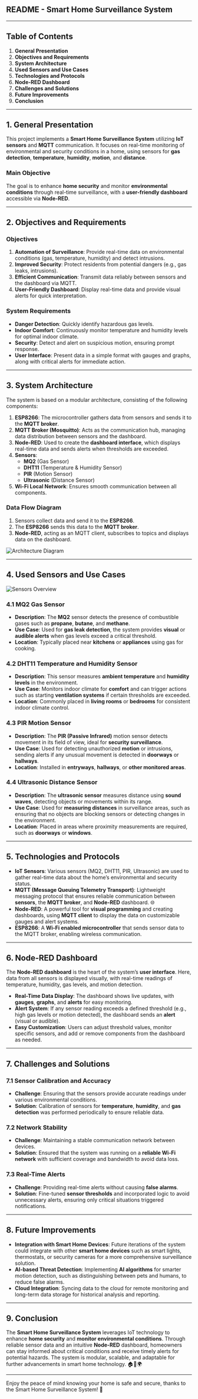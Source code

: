 ## README - Smart Home Surveillance System

---

## Table of Contents

1. **General Presentation**  
2. **Objectives and Requirements**  
3. **System Architecture**  
4. **Used Sensors and Use Cases**  
5. **Technologies and Protocols**  
6. **Node-RED Dashboard**  
7. **Challenges and Solutions**  
8. **Future Improvements**  
9. **Conclusion**

---

## 1. General Presentation

This project implements a **Smart Home Surveillance System** utilizing **IoT sensors** and **MQTT** communication. It focuses on real-time monitoring of environmental and security conditions in a home, using sensors for **gas detection**, **temperature**, **humidity**, **motion**, and **distance**.

### Main Objective

The goal is to enhance **home security** and monitor **environmental conditions** through real-time surveillance, with a **user-friendly dashboard** accessible via **Node-RED**.

---

## 2. Objectives and Requirements

### Objectives

1. **Automation of Surveillance**: Provide real-time data on environmental conditions (gas, temperature, humidity) and detect intrusions.
2. **Improved Security**: Protect residents from potential dangers (e.g., gas leaks, intrusions).
3. **Efficient Communication**: Transmit data reliably between sensors and the dashboard via MQTT.
4. **User-Friendly Dashboard**: Display real-time data and provide visual alerts for quick interpretation.

### System Requirements

- **Danger Detection**: Quickly identify hazardous gas levels.
- **Indoor Comfort**: Continuously monitor temperature and humidity levels for optimal indoor climate.
- **Security**: Detect and alert on suspicious motion, ensuring prompt response.
- **User Interface**: Present data in a simple format with gauges and graphs, along with critical alerts for immediate action.

---

## 3. System Architecture

The system is based on a modular architecture, consisting of the following components:

1. **ESP8266**: The microcontroller gathers data from sensors and sends it to the **MQTT broker**.
2. **MQTT Broker (Mosquitto)**: Acts as the communication hub, managing data distribution between sensors and the dashboard.
3. **Node-RED**: Used to create the **dashboard interface**, which displays real-time data and sends alerts when thresholds are exceeded.
4. **Sensors**:  
   - **MQ2** (Gas Sensor)  
   - **DHT11** (Temperature & Humidity Sensor)  
   - **PIR** (Motion Sensor)  
   - **Ultrasonic** (Distance Sensor)
5. **Wi-Fi Local Network**: Ensures smooth communication between all components.

### Data Flow Diagram

1. Sensors collect data and send it to the **ESP8266**.
2. The **ESP8266** sends this data to the **MQTT broker**.
3. **Node-RED**, acting as an MQTT client, subscribes to topics and displays data on the dashboard.

![Architecture Diagram](path-to-your-image.png)

---

## 4. Used Sensors and Use Cases

![Sensors Overview](https://prod-files-secure.s3.us-west-2.amazonaws.com/59326c51-4463-4275-b0f1-39e5ae86d368/608264a4-6733-432a-b1a2-6adcb92f1699/Screenshot_2024-11-13_110026.jpg)

### 4.1 MQ2 Gas Sensor

- **Description**: The **MQ2** sensor detects the presence of combustible gases such as **propane**, **butane**, and **methane**.
- **Use Case**: Used for **gas leak detection**, the system provides **visual** or **audible alerts** when gas levels exceed a critical threshold.
- **Location**: Typically placed near **kitchens** or **appliances** using gas for cooking.

### 4.2 DHT11 Temperature and Humidity Sensor

- **Description**: This sensor measures **ambient temperature** and **humidity levels** in the environment.
- **Use Case**: Monitors indoor climate for **comfort** and can trigger actions such as starting **ventilation systems** if certain thresholds are exceeded.
- **Location**: Commonly placed in **living rooms** or **bedrooms** for consistent indoor climate control.

### 4.3 PIR Motion Sensor

- **Description**: The **PIR (Passive Infrared)** motion sensor detects movement in its field of view, ideal for **security surveillance**.
- **Use Case**: Used for detecting unauthorized **motion** or intrusions, sending alerts if any unusual movement is detected in **doorways** or **hallways**.
- **Location**: Installed in **entryways**, **hallways**, or **other monitored areas**.

### 4.4 Ultrasonic Distance Sensor

- **Description**: The **ultrasonic sensor** measures distance using **sound waves**, detecting objects or movements within its range.
- **Use Case**: Used for **measuring distances** in surveillance areas, such as ensuring that no objects are blocking sensors or detecting changes in the environment.
- **Location**: Placed in areas where proximity measurements are required, such as **doorways** or **windows**.

---

## 5. Technologies and Protocols

- **IoT Sensors**: Various sensors (MQ2, DHT11, PIR, Ultrasonic) are used to gather real-time data about the home’s environmental and security status.
- **MQTT (Message Queuing Telemetry Transport)**: Lightweight messaging protocol that ensures reliable communication between **sensors**, the **MQTT broker**, and **Node-RED** dashboard. 🌐
- **Node-RED**: A powerful tool for **visual programming** and creating dashboards, using **MQTT client** to display the data on customizable gauges and alert systems.
- **ESP8266**: A **Wi-Fi enabled microcontroller** that sends sensor data to the MQTT broker, enabling wireless communication.

---

## 6. Node-RED Dashboard

The **Node-RED dashboard** is the heart of the system’s **user interface**. Here, data from all sensors is displayed visually, with real-time readings of temperature, humidity, gas levels, and motion detection.

- **Real-Time Data Display**: The dashboard shows live updates, with **gauges**, **graphs**, and **alerts** for easy monitoring.
- **Alert System**: If any sensor reading exceeds a defined threshold (e.g., high gas levels or motion detected), the dashboard sends an **alert** (visual or audible).
- **Easy Customization**: Users can adjust threshold values, monitor specific sensors, and add or remove components from the dashboard as needed.

---

## 7. Challenges and Solutions

### 7.1 **Sensor Calibration and Accuracy**
- **Challenge**: Ensuring that the sensors provide accurate readings under various environmental conditions.
- **Solution**: Calibration of sensors for **temperature**, **humidity**, and **gas detection** was performed periodically to ensure reliable data.

### 7.2 **Network Stability**
- **Challenge**: Maintaining a stable communication network between devices.
- **Solution**: Ensured that the system was running on a **reliable Wi-Fi network** with sufficient coverage and bandwidth to avoid data loss.

### 7.3 **Real-Time Alerts**
- **Challenge**: Providing real-time alerts without causing **false alarms**.
- **Solution**: Fine-tuned **sensor thresholds** and incorporated logic to avoid unnecessary alerts, ensuring only critical situations triggered notifications.

---

## 8. Future Improvements

- **Integration with Smart Home Devices**: Future iterations of the system could integrate with other **smart home devices** such as smart lights, thermostats, or security cameras for a more comprehensive surveillance solution.
- **AI-based Threat Detection**: Implementing **AI algorithms** for smarter motion detection, such as distinguishing between pets and humans, to reduce false alarms.
- **Cloud Integration**: Syncing data to the cloud for remote monitoring and long-term data storage for historical analysis and reporting.

---

## 9. Conclusion

The **Smart Home Surveillance System** leverages IoT technology to enhance **home security** and **monitor environmental conditions**. Through reliable sensor data and an intuitive **Node-RED** dashboard, homeowners can stay informed about critical conditions and receive timely alerts for potential hazards. The system is modular, scalable, and adaptable for further advancements in smart home technology. 🏠🔐🌍

---

Enjoy the peace of mind knowing your home is safe and secure, thanks to the Smart Home Surveillance System! 🚀
